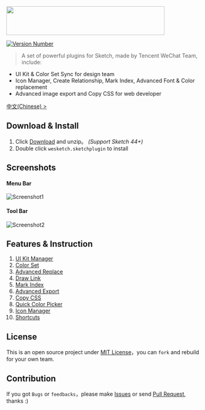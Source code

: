 <img src="https://user-images.githubusercontent.com/1049575/27730899-8c16e708-5dbd-11e7-98fa-466d674e9fd0.png" width=413 height=75>

[![Version Number](https://img.shields.io/github/release/weixin/WeSketch.svg?style=flat)](https://github.com/weixin/WeSketch/ "Version Number")

> A set of powerful plugins for Sketch, made by Tencent WeChat Team, include:

* UI Kit & Color Set Sync for design team
* Icon Manager, Create Relationship, Mark Index, Advanced Font & Color replacement
* Advanced image export and Copy CSS for web developer

[中文(Chinese) >](https://github.com/weixin/WeSketch/blob/master/README-zhCN.md)

## Download & Install

1. Click [Download](https://github.com/weixin/WeSketch/archive/master.zip) and unzip。 *(Support Sketch 44+)*  
2. Double click `wesketch.sketchplugin` to install

## Screenshots

#### Menu Bar

![Screenshot1](https://user-images.githubusercontent.com/1049575/27730314-5ad18858-5dbb-11e7-811f-48914de53021.png)

#### Tool Bar

![Screenshot2](https://user-images.githubusercontent.com/1049575/27730321-5f6ddd62-5dbb-11e7-8e2e-08f263761c13.png)

## Features & Instruction

1. [UI Kit Manager](https://github.com/weixin/WeSketch/wiki/%E2%92%88-UIkit-%E5%90%8C%E6%AD%A5%E7%AE%A1%E7%90%86)
2. [Color Set](https://github.com/weixin/WeSketch/wiki/%E2%92%89-%E8%89%B2%E6%9D%BF%E5%90%8C%E6%AD%A5%E7%AE%A1%E7%90%86)
3. [Advanced Replace](https://github.com/weixin/WeSketch/wiki/%E2%92%8A-%E6%89%B9%E9%87%8F%E6%9B%BF%E6%8D%A2%E6%96%87%E6%9C%AC%E3%80%81%E5%AD%97%E4%BD%93%E3%80%81%E9%A2%9C%E8%89%B2)
4. [Draw Link](https://github.com/weixin/WeSketch/wiki/%E2%92%8B-%E4%BA%A4%E4%BA%92%E8%BF%9E%E7%BA%BF)
5. [Mark Index](https://github.com/weixin/WeSketch/wiki/%E2%92%8C-%E6%B3%A8%E9%87%8A%E6%A0%87%E5%BF%97)
6. [Advanced Export](https://github.com/weixin/WeSketch/wiki/%E2%92%8D-%E5%AF%BC%E5%87%BA-icon-%E8%A1%A5%E9%BD%90%E7%BB%9F%E4%B8%80%E5%AE%BD%E9%AB%98)
7. [Copy CSS](https://github.com/weixin/WeSketch/wiki/%E2%92%8E-%E5%AF%BC%E5%87%BA%E4%BB%A3%E7%A0%81%EF%BC%88%E5%90%AB%E5%B0%8F%E7%A8%8B%E5%BA%8F%E7%89%88%EF%BC%89)
8. [Quick Color Picker](https://github.com/weixin/WeSketch/wiki/%E2%92%8F-%E5%AF%BC%E5%87%BA%E9%A2%9C%E8%89%B2)
9. [Icon Manager](https://github.com/weixin/WeSketch/wiki/%E2%92%90-%E5%9B%BE%E6%A0%87%E5%BA%93)
10. [Shortcuts](https://github.com/weixin/WeSketch/wiki/%E2%92%91-%E5%BF%AB%E6%8D%B7%E9%94%AE%E8%AE%BE%E7%BD%AE)

## License

This is an open source project under [MIT License](http://opensource.org/licenses/MIT)，you can `fork` and rebuild for your own team.  

## Contribution
 
If you got `Bugs` or `feedbacks`，please make [Issues](https://github.com/weixin/WeSketch/issues) or send [Pull Request](https://github.com/weixin/WeSketch/pulls), thanks :)
